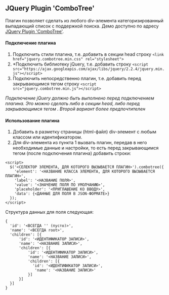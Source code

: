 ## JQuery Plugin 'ComboTree'

Плагин позволяет сделать из любого div-элемента категоризированный выпадающий список с поддержкой поиска.
Демо доступно по адресу [JQuery Plugin 'ComboTree'](http://kanastasiya.github.io/JQuery-plugin-ComboTree).

#### Подключение плагина
1. Подключить стили плагина, т.е. добавить в секции head строку `<link href="jquery.combotree.min.css" rel="stylesheet">`
2. *Подключить библиотеку jQuery, т.е. добавить строку `<script src="https://ajax.googleapis.com/ajax/libs/jquery/2.2.4/jquery.min.js"></script>`
3. Подключить непосредственно плагин, т.е. добавить перед закрывающимся тегом </body> строку `<script src="jquery.combotree.min.js"></script>`

*Подключение jQuery должно быть выполнено перед подключением плагина. Это можно сделать либо в секции head, либо перед закрывающимся тегом </body>. Второй вариант более предпочтителен*

#### Использование плагина
1. Добавить в разметку страницы (html-файл) div-элемент с любым классом или идентификатором.
2. Для div-элемента из пункта 1 вызвать плагин, передав в него необходимые данные и настройки, то есть перед закрывающимся тегом </body> (после подключения плагина) добавить строки:
```
<script>
  $('<СЕЛЕКТОР ЭЛЕМЕНТА, ДЛЯ КОТОРОГО ВЫЗЫВАЕТСЯ ПЛАГИН>').combotree({
    'element': '<НАЗВАНИЕ КЛАССА ЭЛЕМЕНТА, ДЛЯ КОТОРОГО ВЫЗЫВАЕТСЯ ПЛАГИН>',
    'label': '<НАЗВАНИЕ ПОЛЯ>',
    'value': '<ЗНАЧЕНИЕ ПОЛЯ ПО УМОЛЧАНИЮ>',
    'placeholder': '<ПРИГЛАШЕНИЕ КО ВВОДУ>',
    'data': {<ДАННЫЕ ДЛЯ ПОЛЯ В JSON-ФОРМАТЕ>}
  });
</script>
```

Структура данных для поля следующая:
```
{
  'id': '<ВСЕГДА '' (пусто)>',
  'name': '<ВСЕГДА root>',
  'children': [{
      'id': '<ИДЕНТИФИКАТОР ЗАПИСИ>',
      'name': '<НАЗВАНИЕ ЗАПИСИ>',
      'children': [{
          'id': '<ИДЕНТИФИКАТОР ЗАПИСИ>',
          'name': '<НАЗВАНИЕ ЗАПИСИ>',
          'children': [{
            'id': '<ИДЕНТИФИКАТОР ЗАПИСИ>',
             'name': '<НАЗВАНИЕ ЗАПИСИ>'
          }]
      }]
  }]
}
```
